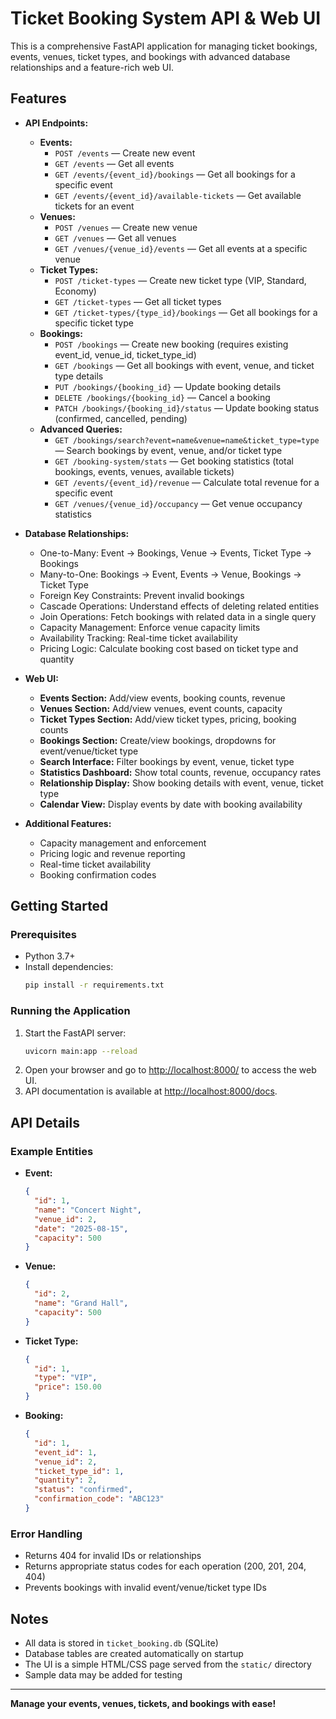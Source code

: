 # Ticket Booking System API & Web UI

This is a comprehensive FastAPI application for managing ticket bookings, events, venues, ticket types, and bookings with advanced database relationships and a feature-rich web UI.

## Features
- **API Endpoints:**
  - **Events:**
    - `POST /events` — Create new event
    - `GET /events` — Get all events
    - `GET /events/{event_id}/bookings` — Get all bookings for a specific event
    - `GET /events/{event_id}/available-tickets` — Get available tickets for an event
  - **Venues:**
    - `POST /venues` — Create new venue
    - `GET /venues` — Get all venues
    - `GET /venues/{venue_id}/events` — Get all events at a specific venue
  - **Ticket Types:**
    - `POST /ticket-types` — Create new ticket type (VIP, Standard, Economy)
    - `GET /ticket-types` — Get all ticket types
    - `GET /ticket-types/{type_id}/bookings` — Get all bookings for a specific ticket type
  - **Bookings:**
    - `POST /bookings` — Create new booking (requires existing event_id, venue_id, ticket_type_id)
    - `GET /bookings` — Get all bookings with event, venue, and ticket type details
    - `PUT /bookings/{booking_id}` — Update booking details
    - `DELETE /bookings/{booking_id}` — Cancel a booking
    - `PATCH /bookings/{booking_id}/status` — Update booking status (confirmed, cancelled, pending)
  - **Advanced Queries:**
    - `GET /bookings/search?event=name&venue=name&ticket_type=type` — Search bookings by event, venue, and/or ticket type
    - `GET /booking-system/stats` — Get booking statistics (total bookings, events, venues, available tickets)
    - `GET /events/{event_id}/revenue` — Calculate total revenue for a specific event
    - `GET /venues/{venue_id}/occupancy` — Get venue occupancy statistics

- **Database Relationships:**
  - One-to-Many: Event → Bookings, Venue → Events, Ticket Type → Bookings
  - Many-to-One: Bookings → Event, Events → Venue, Bookings → Ticket Type
  - Foreign Key Constraints: Prevent invalid bookings
  - Cascade Operations: Understand effects of deleting related entities
  - Join Operations: Fetch bookings with related data in a single query
  - Capacity Management: Enforce venue capacity limits
  - Availability Tracking: Real-time ticket availability
  - Pricing Logic: Calculate booking cost based on ticket type and quantity

- **Web UI:**
  - **Events Section:** Add/view events, booking counts, revenue
  - **Venues Section:** Add/view venues, event counts, capacity
  - **Ticket Types Section:** Add/view ticket types, pricing, booking counts
  - **Bookings Section:** Create/view bookings, dropdowns for event/venue/ticket type
  - **Search Interface:** Filter bookings by event, venue, ticket type
  - **Statistics Dashboard:** Show total counts, revenue, occupancy rates
  - **Relationship Display:** Show booking details with event, venue, ticket type
  - **Calendar View:** Display events by date with booking availability

- **Additional Features:**
  - Capacity management and enforcement
  - Pricing logic and revenue reporting
  - Real-time ticket availability
  - Booking confirmation codes

## Getting Started

### Prerequisites
- Python 3.7+
- Install dependencies:
  ```bash
  pip install -r requirements.txt
  ```

### Running the Application
1. Start the FastAPI server:
   ```bash
   uvicorn main:app --reload
   ```
2. Open your browser and go to [http://localhost:8000/](http://localhost:8000/) to access the web UI.
3. API documentation is available at [http://localhost:8000/docs](http://localhost:8000/docs).

## API Details

### Example Entities
- **Event:**
  ```json
  {
    "id": 1,
    "name": "Concert Night",
    "venue_id": 2,
    "date": "2025-08-15",
    "capacity": 500
  }
  ```
- **Venue:**
  ```json
  {
    "id": 2,
    "name": "Grand Hall",
    "capacity": 500
  }
  ```
- **Ticket Type:**
  ```json
  {
    "id": 1,
    "type": "VIP",
    "price": 150.00
  }
  ```
- **Booking:**
  ```json
  {
    "id": 1,
    "event_id": 1,
    "venue_id": 2,
    "ticket_type_id": 1,
    "quantity": 2,
    "status": "confirmed",
    "confirmation_code": "ABC123"
  }
  ```

### Error Handling
- Returns 404 for invalid IDs or relationships
- Returns appropriate status codes for each operation (200, 201, 204, 404)
- Prevents bookings with invalid event/venue/ticket type IDs

## Notes
- All data is stored in `ticket_booking.db` (SQLite)
- Database tables are created automatically on startup
- The UI is a simple HTML/CSS page served from the `static/` directory
- Sample data may be added for testing

---

**Manage your events, venues, tickets, and bookings with ease!** 